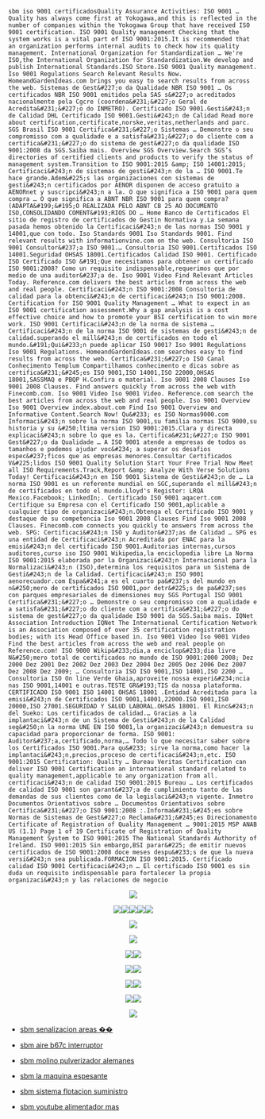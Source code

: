 
```
sbm iso 9001 certificadosQuality Assurance Activities: ISO 9001 … Quality has always come first at Yokogawa,and this is reflected in the number of companies within the Yokogawa Group that have received ISO 9001 certification. ISO 9001 Quality management Checking that the system works is a vital part of ISO 9001:2015.It is recommended that an organization performs internal audits to check how its quality management. International Organization for Standardization … We're ISO,the International Organization for Standardization.We develop and publish International Standards.ISO Store.ISO 9001 Quality management. Iso 9001 Regulations Search Relevant Results Now. HomeandGardenIdeas.com brings you easy to search results from across the web. Sistemas de Gest&#227;o da Qualidade NBR ISO 9001 … Os certificados NBR ISO 9001 emitidos pela SAS s&#227;o acreditados nacionalmente pela Cgcre (coordena&#231;&#227;o Geral de Acredita&#231;&#227;o do INMETRO). Certificado ISO 9001.Gesti&#243;n de Calidad DHL Certificado ISO 9001.Gesti&#243;n de Calidad Read more about certification,certificate,norske,veritas,netherlands and parc. SGS Brasil ISO 9001 Certifica&#231;&#227;o Sistemas … Demonstre o seu compromisso com a qualidade e a satisfa&#231;&#227;o do cliente com a certifica&#231;&#227;o do sistema de gest&#227;o da qualidade ISO 9001:2008 da SGS.Saiba mais. Overview SGS Overview.Search SGS’s directories of certified clients and products to verify the status of management system.Transition to ISO 9001:2015 &amp; ISO 14001:2015; Certificaci&#243;n de sistemas de gesti&#243;n de la … ISO 9001.Te hace grande.Adem&#225;s las organizaciones con sistemas de gesti&#243;n certificados por AENOR disponen de acceso gratuito a AENORnet y suscripci&#243;n a la. O que significa a ISO 9001 para quem compra … O que significa a ABNT NBR ISO 9001 para quem compra? (ADAPTA&#199;&#195;O REALIZADA PELO ABNT CB 25 AO DOCUMENTO ISO,CONSOLIDANDO COMENT&#193;RIOS DO … Home Banco de Certificados El sitio de registro de certificados de Gestin Normativa y.La semana pasada hemos obtenido la Certificaci&#243;n de las normas ISO 9001 y 14001,que con todo. Iso Standards 9001 Iso Standards 9001. Find relevant results with informationvine.com on the web. Consultoria ISO 9001 Consultor&#237;a ISO 9001.… Consultoria ISO 9001.Certificados ISO 14001.Seguridad OHSAS 18001.Certificados Calidad ISO 9001. Certificado ISO Certificado ISO &#191;Que necesitamos para obtener un certificado ISO 9001:2008? Como un requisito indispensable,requerimos que por medio de una auditor&#237;a de. Iso 9001 Video Find Relevant Articles Today. Reference.com delivers the best articles from across the web and real people. Certificaci&#243;n ISO 9001:2008 Consultoria de calidad para la obtenci&#243;n de certificaci&#243;n ISO 9001:2008. Certification for ISO 9001 Quality Management … What to expect in an ISO 9001 certification assessment.Why a gap analysis is a cost effective choice and how to promote your BSI certification to win more work. ISO 9001 Certificaci&#243;n de la norma de sistema … Certificaci&#243;n de la norma ISO 9001 de sistemas de gesti&#243;n de calidad.superando el mill&#243;n de certificados en todo el mundo.&#191;Qui&#233;n puede aplicar ISO 9001? Iso 9001 Regulations Iso 9001 Regulations. HomeandGardenIdeas.com searches easy to find results from across the web. Certifica&#231;&#227;o ISO Canal Conhecimento Templum Compartilhamos conhecimento e dicas sobre as certifica&#231;&#245;es ISO 9001,ISO 14001,ISO 22000,OHSAS 18001,SASSMAQ e PBQP H.Confira o material. Iso 9001 2008 Clauses Iso 9001 2008 Clauses. Find answers quickly from across the web with Finecomb.com. Iso 9001 Video Iso 9001 Video. Reference.com search the best articles from across the web and real people. Iso 9001 Overview Iso 9001 Overview index.about.com Find Iso 9001 Overview and Informative Content.Search Now! Qu&#233; es ISO Normas9000.com Informaci&#243;n sobre la norma ISO 9001,su familia normas ISO 9000,su historia y su &#250;ltima version ISO 9001:2015.Clara y directa explicaci&#243;n sobre lo que es la. Certifica&#231;&#227;o ISO 9001 Gest&#227;o da Qualidade … A ISO 9001 atende a empresas de todos os tamanhos e podemos ajudar voc&#234; a superar os desafios espec&#237;ficos que as empresas menores.Consultar Certificados V&#225;lidos ISO 9001 Quality Solution Start Your Free Trial Now Meet all ISO Requirements.Track,Report &amp; Analyze With Verse Solutions Today! Certificaci&#243;n en ISO 9001 Sistema de Gesti&#243;n de … La norma ISO 9001 es un referente mundial en SGC,superando el mill&#243;n de certificados en todo el mundo.Lloyd's Register: LRQA Mexico.Facebook; LinkedIn;. Certificado ISO 9001 aqacert.com Certifique su Empresa con el Certificado ISO 9001,aplicable a cualquier tipo de organizaci&#243;n.Obtenga el Certificado ISO 9001 y destaque de su competencia Iso 9001 2008 Clauses Find Iso 9001 2008 Clauses. Finecomb.com connects you quickly to answers from across the web. SPG: Certificaci&#243;n ISO y Auditor&#237;as de Calidad … SPG es una entidad de Certificaci&#243;n Acreditada por ENAC para la emisi&#243;n del certificado ISO 9001.Auditorias internas,cursos auditores,curso iso ISO 9001 Wikipedia,la enciclopedia libre La Norma ISO 9001:2015 elaborada por la Organizaci&#243;n Internacional para la Normalizaci&#243;n (ISO),determina los requisitos para un Sistema de Gesti&#243;n de la Calidad. Certificaci&#243;n ISO 9001 aenorecuador.com Espa&#241;a es el cuarto pa&#237;s del mundo en n&#250;mero de certificados ISO 9001,por detr&#225;s de pa&#237;ses con parques empresariales de dimensiones muy SGS Portugal ISO 9001 Certifica&#231;&#227;o … Demonstre o seu compromisso com a qualidade e a satisfa&#231;&#227;o do cliente com a certifica&#231;&#227;o do sistema de gest&#227;o da qualidade ISO 9001 da SGS.Saiba mais. IQNet Association Introduction IQNet The International Certification Network is an Association composed of over 35 certification registration bodies; with its Head Office based in. Iso 9001 Video Iso 9001 Video Find the best articles from across the web and real people on Reference.com! ISO 9000 Wikip&#233;dia,a enciclop&#233;dia livre N&#250;mero total de certificados no mundo de ISO 9001:2000 2008; Dez 2000 Dez 2001 Dez 2002 Dez 2003 Dez 2004 Dez 2005 Dez 2006 Dez 2007 Dez 2008 Dez 2009; … Consultoria ISO ISO 9001,ISO 14001,ISO 2200 … Consultoria ISO On line Verde Ghaia,aproveite nossa experi&#234;ncia nas ISO 9001,14001 e outras.TESTE GR&#193;TIS da nossa plataforma. CERTIFICADO ISO 9001 ISO 14001 OHSAS 18001 .Entidad Acreditada para la emisi&#243;n de Certificados ISO 9001,14001,22000.ISO 9001,IS0 20000,ISO 27001.SEGURIDAD Y SALUD LABORAL.OHSAS 18001. El Rinc&#243;n del Sueko: Los certificados de calidad.… Gracias a la implantaci&#243;n de un Sistema de Gesti&#243;n de la Calidad seg&#250;n la norma UNE EN ISO 9001,la organizaci&#243;n demuestra su capacidad para proporcionar de forma. ISO 9001: Auditor&#237;a,certificado,norma,… Todo lo que necesitar saber sobre los Certificados ISO 9001.Para qu&#233; sirve la norma,como hacer la implantaci&#243;n,precios,proceso de certificaci&#243;n,etc. ISO 9001:2015 Certification: Quality … Bureau Veritas Certification can deliver ISO 9001 Certification an international standard related to quality management,applicable to any organization from all. certificaci&#243;n de calidad ISO 9001:2015 Bureau … Los certificados de calidad ISO 9001 son garant&#237;a de cumplimiento tanto de las demandas de sus clientes como de la legislaci&#243;n vigente. Inmetro Documentos Orientativos sobre … Documentos Orientativos sobre Certifica&#231;&#227;o ISO 9001:2008 :.Informa&#231;&#245;es sobre Normas de Sistemas de Gest&#227;o Reclama&#231;&#245;es Direcionamento Certificate of Registration of Quality Management … 9001:2015 MSP ANAB US (1.1) Page 1 of 19 Certificate of Registration of Quality Management System to ISO 9001:2015 The National Standards Authority of Ireland. ISO 9001:2015 Sin embargo,BSI parar&#225; de emitir nuevos certificados de ISO 9001:2008 doce meses despu&#233;s de que la nueva versi&#243;n sea publicada.FORMACION ISO 9001:2015. Certificado calidad ISO 9001 Certificaci&#243;n … El certificado ISO 9001 es sin duda un requisito indispensable para fortalecer la propia organizaci&#243;n y las relaciones de negocio 
```

<div align="center">

<a href="https://es-crusher.shibang-china.com/github&k=sbm+iso+9001+certificados"><img src="https://static.shibang-china.com/es/crusher/logo.jpg"></a>

<a href="https://es-crusher.shibang-china.com/github&k=sbm+iso+9001+certificados"><img src="https://static.shibang-china.com/es/crusher/index.jpg"></a><a href="https://es-crusher.shibang-china.com/material.htmlgithub&k=sbm+iso+9001+certificados"><img src="https://static.shibang-china.com/es/crusher/material.jpg"></a><a href="https://es-crusher.shibang-china.com/application.htmlgithub&k=sbm+iso+9001+certificados"><img src="https://static.shibang-china.com/es/crusher/application.jpg"></a><a href="https://es-crusher.shibang-china.com/aboutus.htmlgithub&k=sbm+iso+9001+certificados"><img src="https://static.shibang-china.com/es/crusher/aboutus.jpg"></a><a href="https://es-crusher.shibang-china.com/contact.htmlgithub&k=sbm+iso+9001+certificados"><img src="https://static.shibang-china.com/es/crusher/contact.jpg"></a>

<a href="https://es-crusher.shibang-china.com/github&k=sbm+iso+9001+certificados"><img src="https://static.shibang-china.com/es/crusher/banner.jpg"></a>

<a href="https://swt.shibang-china.com/github&k=sbm+iso+9001+certificados"><img src="https://static.shibang-china.com/es/crusher/text.jpg"></a>

<a href="https://swt.shibang-china.com/github&k=sbm+iso+9001+certificados"><img src="https://static.shibang-china.com/es/crusher/chat.jpg"></a><a href="https://es-crusher.shibang-china.com/contact.htmlgithub&k=sbm+iso+9001+certificados"><img src="https://static.shibang-china.com/es/crusher/message.jpg"></a>

<a href="https://es-crusher.shibang-china.com/products/pe.htmlgithub&k=sbm+iso+9001+certificados"><img src="https://static.shibang-china.com/es/crusher/pe.jpg"></a><a href="https://es-crusher.shibang-china.com/products/pf.htmlgithub&k=sbm+iso+9001+certificados"><img src="https://static.shibang-china.com/es/crusher/pf.jpg"></a>

<a href="https://es-crusher.shibang-china.com/products/hpt.htmlgithub&k=sbm+iso+9001+certificados"><img src="https://static.shibang-china.com/es/crusher/hpt.jpg"></a><a href="https://es-crusher.shibang-china.com/products/vsi.htmlgithub&k=sbm+iso+9001+certificados"><img src="https://static.shibang-china.com/es/crusher/vsi.jpg"></a>

<a href="https://es-crusher.shibang-china.com/products/klv.htmlgithub&k=sbm+iso+9001+certificados"><img src="https://static.shibang-china.com/es/crusher/klv.jpg"></a><a href="https://es-crusher.shibang-china.com/products/portable.htmlgithub&k=sbm+iso+9001+certificados"><img src="https://static.shibang-china.com/es/crusher/portable.jpg"></a>

<a href="https://swt.shibang-china.com/github&k=sbm+iso+9001+certificados"><img src="https://static.shibang-china.com/es/crusher/case.jpg"></a>

</div>


* [sbm senalizacion areas ��](sbm%20senalizacion%20areas%20%EF%BF%BD%EF%BF%BD.md)

* [sbm aire b67c interruptor](sbm%20aire%20b67c%20interruptor.md)

* [sbm molino pulverizador alemanes](sbm%20molino%20pulverizador%20alemanes.md)

* [sbm la maquina espesante](sbm%20la%20maquina%20espesante.md)

* [sbm sistema flotacion suministro](sbm%20sistema%20flotacion%20suministro.md)

* [sbm youtube alimentador mas](sbm%20youtube%20alimentador%20mas.md)